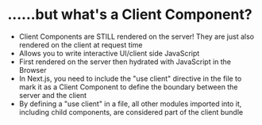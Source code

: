 # ......but what's a Client Component?

- Client Components are STILL rendered on the server! They are just also rendered on the client at request time
- Allows you to write interactive UI/client side JavaScript
- First rendered on the server then hydrated with JavaScript in the Browser
- In Next.js, you need to include the "use client" directive in the file to mark it as a Client Component to define the boundary between the server and the client
- By defining a "use client" in a file, all other modules imported into it, including child components, are considered part of the client bundle
